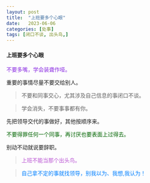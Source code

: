 ```yaml
---
layout: post
title:  "上班要多个心眼"
date:   2023-06-06
categories: [处事]
tags: [闭口不谈, 出头鸟,]  
---
```


#### 上班要多个心眼

<font color="#8a2be2">不要多嘴，学会装聋作哑。</font>  

重要的事情尽量不要交给别人。  

> 不要和同事交心，尤其涉及自己信息的事闭口不谈。

> 学会消失，不要事事都有你。

先把领导交代的事做好，其他按顺序来。  

<font color="#006400">不要得罪任何一个同事，再讨厌也要表面上过得去。</font>  

别动不动就说要辞职。  

> <font color="#ba55d3">上班不能当那个出头鸟。</font>  

> <font color="#007fff">自己拿不定的事就找领导，别我以为、我想,我认为！</font>  
